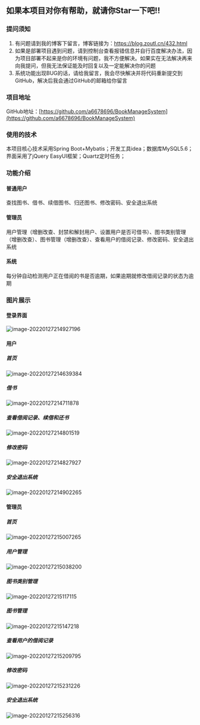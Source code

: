 ## 如果本项目对你有帮助，就请你Star一下吧!!

### 提问须知

1) 有问题请到我的博客下留言，博客链接为：https://blog.zoutl.cn/432.html 
2) 如果是部署项目遇到问题，请到控制台查看报错信息并自行百度解决办法，因为项目部署不起来是你的环境有问题，我不方便解决。如果实在无法解决再来向我提问，但我无法保证能及时回复以及一定能解决你的问题
3) 系统功能出现BUG的话，请给我留言，我会尽快解决并将代码重新提交到GitHub，解决后我会通过GitHub的邮箱给你留言

### 项目地址

GitHub地址：[https://github.com/a6678696/BookManageSystem](https://github.com/a6678696/BookManageSystem)

### 使用的技术

本项目核心技术采用Spring Boot+Mybatis；开发工具idea；数据库MySQL5.6；界面采用了jQuery EasyUI框架；Quartz定时任务；

### 功能介绍

#### 普通用户

查找图书、借书、续借图书、归还图书、修改密码、安全退出系统

#### 管理员

用户管理（增删改查、封禁和解封用户、设置用户是否可借书）、图书类别管理（增删改查）、图书管理（增删改查）、查看用户的借阅记录、修改密码、安全退出系统

#### 系统

每分钟自动检测用户正在借阅的书是否逾期，如果逾期就修改借阅记录的状态为逾期

### 图片展示

#### 登录界面

![image-20220127214927196](https://image.zoutl.cn/hexo-blog/blogImage/image-20220127214927196.png)

#### 用户

##### 首页

![image-20220127214639384](https://image.zoutl.cn/hexo-blog/blogImage/image-20220127214639384.png)

##### 借书

![image-20220127214711878](https://image.zoutl.cn/hexo-blog/blogImage/image-20220127214711878.png)

##### 查看借阅记录、续借和还书

![image-20220127214801519](https://image.zoutl.cn/hexo-blog/blogImage/image-20220127214801519.png)

##### 修改密码

![image-20220127214827927](https://image.zoutl.cn/hexo-blog/blogImage/image-20220127214827927.png)

##### 安全退出系统

![image-20220127214902265](https://image.zoutl.cn/hexo-blog/blogImage/image-20220127214902265.png)

#### 管理员

##### 首页

![image-20220127215007265](https://image.zoutl.cn/hexo-blog/blogImage/image-20220127215007265.png)

##### 用户管理

![image-20220127215038200](https://image.zoutl.cn/hexo-blog/blogImage/image-20220127215038200.png)

##### 图书类别管理

![image-20220127215117115](https://image.zoutl.cn/hexo-blog/blogImage/image-20220127215117115.png)

##### 图书管理

![image-20220127215147218](https://image.zoutl.cn/hexo-blog/blogImage/image-20220127215147218.png)

##### 查看用户的借阅记录

![image-20220127215209795](https://image.zoutl.cn/hexo-blog/blogImage/image-20220127215209795.png)

##### 修改密码

![image-20220127215231226](https://image.zoutl.cn/hexo-blog/blogImage/image-20220127215231226.png)

##### 安全退出系统

![image-20220127215256316](https://image.zoutl.cn/hexo-blog/blogImage/image-20220127215256316.png)
